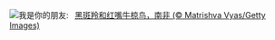 ![](https://www.bing.com/th?id=OHR.ImpalaOxpecker_ZH-CN9652434873_UHD.jpg&w=1000)我是你的朋友:&nbsp;&ensp;[黑斑羚和红嘴牛椋鸟，南非 (© Matrishva Vyas/Getty Images)](https://www.bing.com/th?id=OHR.ImpalaOxpecker_ZH-CN9652434873_UHD.jpg)
<br><br/>
